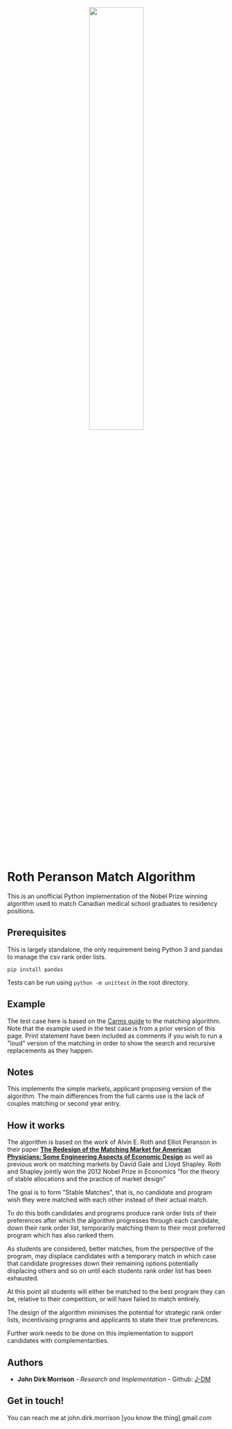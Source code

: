 
<div align="center">
  <img src="https://github.com/J-DM/Roth-Peranson/assets/15145077/651cc8a5-b0f8-4b32-99e0-b77a5102b1a9" style="width: 50%; height: 50%"/><br>
</div>

# Roth Peranson Match Algorithm

This is an unofficial Python implementation of the Nobel Prize winning algorithm used to match Canadian medical school graduates to residency positions.

## Prerequisites

This is largely standalone, the only requirement being Python 3 and pandas to manage the csv rank order lists.


```
pip install pandas

```

Tests can be run using `python -m unittest` in the root directory.

## Example

The test case here is based on the [Carms guide](https://www.carms.ca/the-match/how-it-works/) to the matching algorithm. Note that the example used in the test case is from a prior version of this page. Print statement have been included as comments if you wish to run a "loud" version of the matching in order to show the search and recursive replacements as they happen.

## Notes

This implements the simple markets, applicant proposing version of the algorithm. The main differences from the full carms use is the lack of couples matching or second year entry.

## How it works

The algorithm is based on the work of Alvin E. Roth and Elliot Peranson in their paper [__The Redesign of the Matching Market for American Physicians: Some Engineering Aspects of Economic Design__](https://web.stanford.edu/~alroth/papers/rothperansonaer.PDF) as well as previous work on matching markets by David Gale and Lloyd Shapley. Roth and Shapley jointly won the 2012 Nobel Prize in Economics "for the theory of stable allocations and the practice of market design"

The goal is to form "Stable Matches", that is, no candidate and program wish they were matched with each other instead of their actual match.

To do this both candidates and programs produce rank order lists of their preferences after which the algorithm progresses through each candidate, down their rank order list, temporarily matching them to their most preferred program which has also ranked them.

As students are considered, better matches, from the perspective of the program, may displace candidates with a temporary match in which case that candidate progresses down their remaining options potentially displacing others and so on until each students rank order list has been exhausted.

At this point all students will either be matched to the best program they can be, relative to their competition, or will have failed to match entirely.

The design of the algorithm minimises the potential for strategic rank order lists, incentivising programs and applicants to state their true preferences.

Further work needs to be done on this implementation to support candidates with complementarities.

## Authors

* **John Dirk Morrison** - *Research and Implementation* - Github: [J-DM](https://github.com/J-DM)

## Get in touch!

You can reach me at john.dirk.morrison \[you know the thing\] gmail.com
